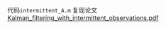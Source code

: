 代码`intermittent_A.m` 复现论文[Kalman_filtering_with_intermittent_observations.pdf](.\Kalman_filtering_with_intermittent_observations.pdf)

